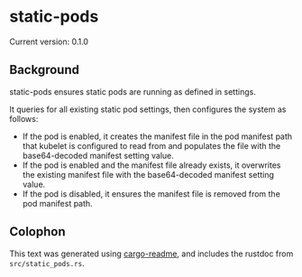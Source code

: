 # static-pods

Current version: 0.1.0

## Background

static-pods ensures static pods are running as defined in settings.

It queries for all existing static pod settings, then configures the system as follows:
* If the pod is enabled, it creates the manifest file in the pod manifest path that kubelet is
  configured to read from and populates the file with the base64-decoded manifest setting value.
* If the pod is enabled and the manifest file already exists, it overwrites the existing manifest
  file with the base64-decoded manifest setting value.
* If the pod is disabled, it ensures the manifest file is removed from the pod manifest path.

## Colophon

This text was generated using [cargo-readme](https://crates.io/crates/cargo-readme), and includes the rustdoc from `src/static_pods.rs`.
